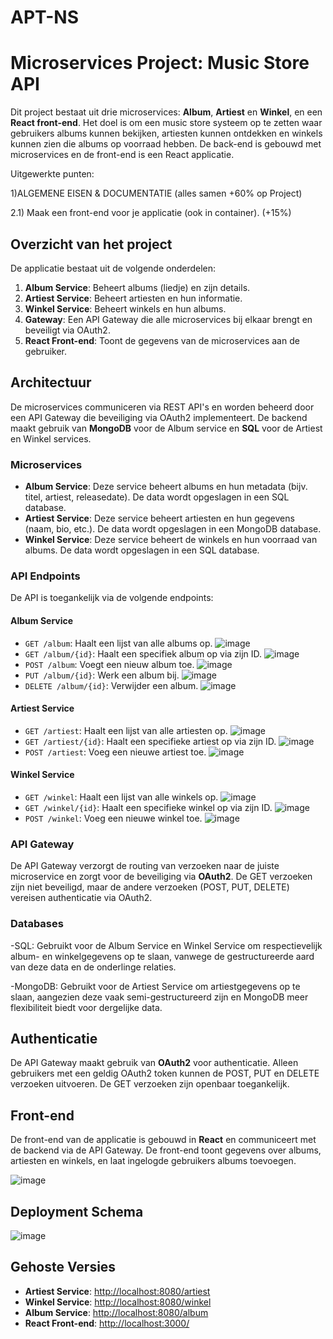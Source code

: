 # APT-NS
# Microservices Project: Music Store API

Dit project bestaat uit drie microservices: **Album**, **Artiest** en **Winkel**, en een **React front-end**. Het doel is om een music store systeem op te zetten waar gebruikers albums kunnen bekijken, artiesten kunnen ontdekken en winkels kunnen zien die albums op voorraad hebben. De back-end is gebouwd met microservices en de front-end is een React applicatie.

Uitgewerkte punten:


1)ALGEMENE EISEN & DOCUMENTATIE (alles samen +60% op Project)

2.1) Maak een front-end voor je applicatie (ook in container). (+15%)
   
## Overzicht van het project

De applicatie bestaat uit de volgende onderdelen:
1. **Album Service**: Beheert albums (liedje) en zijn details.
2. **Artiest Service**: Beheert artiesten en hun informatie.
3. **Winkel Service**: Beheert winkels en hun albums.
4. **Gateway**: Een API Gateway die alle microservices bij elkaar brengt en beveiligt via OAuth2.
5. **React Front-end**: Toont de gegevens van de microservices aan de gebruiker.

## Architectuur

De microservices communiceren via REST API's en worden beheerd door een API Gateway die beveiliging via OAuth2 implementeert. De backend maakt gebruik van **MongoDB** voor de Album service en **SQL** voor de Artiest en Winkel services. 

### Microservices
- **Album Service**: Deze service beheert albums en hun metadata (bijv. titel, artiest, releasedate). De data wordt opgeslagen in een SQL database.
- **Artiest Service**: Deze service beheert artiesten en hun gegevens (naam, bio, etc.). De data wordt opgeslagen in een MongoDB database.
- **Winkel Service**: Deze service beheert de winkels en hun voorraad van albums. De data wordt opgeslagen in een SQL database.

### API Endpoints
De API is toegankelijk via de volgende endpoints:

#### Album Service
- `GET /album`: Haalt een lijst van alle albums op.
  ![image](https://github.com/user-attachments/assets/3e4f5990-e8a9-4167-9b9f-2b46bb265b1a)
- `GET /album/{id}`: Haalt een specifiek album op via zijn ID.
  ![image](https://github.com/user-attachments/assets/d0b72bc8-4f99-4383-a751-aa64cd21f7e7)
- `POST /album`: Voegt een nieuw album toe.
  ![image](https://github.com/user-attachments/assets/ae990ba4-70bf-4e75-b201-badcb53cafd4)
- `PUT /album/{id}`: Werk een album bij.
  ![image](https://github.com/user-attachments/assets/d9fd463c-6a5c-42d7-aecf-beb89c5f98a5)
- `DELETE /album/{id}`: Verwijder een album.
  ![image](https://github.com/user-attachments/assets/571d40de-dcc4-4a27-9693-822d08efda2b)

#### Artiest Service
- `GET /artiest`: Haalt een lijst van alle artiesten op.
  ![image](https://github.com/user-attachments/assets/6a718cfe-18f0-4bcb-9d2c-4545bf897b2b)
- `GET /artiest/{id}`: Haalt een specifieke artiest op via zijn ID.
  ![image](https://github.com/user-attachments/assets/2818975a-d7ab-4bed-9606-e980710ab4ce)
- `POST /artiest`: Voeg een nieuwe artiest toe.
  ![image](https://github.com/user-attachments/assets/85a19807-d06a-4afe-b799-9062732d8d67)


#### Winkel Service
- `GET /winkel`: Haalt een lijst van alle winkels op.
  ![image](https://github.com/user-attachments/assets/8c6ed718-02f5-4491-8e69-424cc60603af)
- `GET /winkel/{id}`: Haalt een specifieke winkel op via zijn ID.
  ![image](https://github.com/user-attachments/assets/47048f35-a4db-4bc6-8729-7985aef0e685)  
- `POST /winkel`: Voeg een nieuwe winkel toe.
  ![image](https://github.com/user-attachments/assets/c3ef3d59-091b-4af4-8ce9-f5107e784e6a)

### API Gateway
De API Gateway verzorgt de routing van verzoeken naar de juiste microservice en zorgt voor de beveiliging via **OAuth2**. De GET verzoeken zijn niet beveiligd, maar de andere verzoeken (POST, PUT, DELETE) vereisen authenticatie via OAuth2.

### Databases
-SQL: Gebruikt voor de Album Service en Winkel Service om respectievelijk album- en winkelgegevens op te slaan, vanwege de gestructureerde aard van deze data en de onderlinge relaties.

-MongoDB: Gebruikt voor de Artiest Service om artiestgegevens op te slaan, aangezien deze vaak semi-gestructureerd zijn en MongoDB meer flexibiliteit biedt voor dergelijke data.

## Authenticatie
De API Gateway maakt gebruik van **OAuth2** voor authenticatie. Alleen gebruikers met een geldig OAuth2 token kunnen de POST, PUT en DELETE verzoeken uitvoeren. De GET verzoeken zijn openbaar toegankelijk.

## Front-end
De front-end van de applicatie is gebouwd in **React** en communiceert met de backend via de API Gateway. De front-end toont gegevens over albums, artiesten en winkels, en laat ingelogde gebruikers albums toevoegen.

![image](https://github.com/user-attachments/assets/f0f6661b-b06d-49c6-a831-cbeefdb4f2f6)

## Deployment Schema

![image](https://github.com/user-attachments/assets/9c748c7a-fe35-4ba9-bba7-8e1502d5de7e)

## Gehoste Versies
- **Artiest Service**: [http://localhost:8080/artiest](http://localhost:8080/artiest)
- **Winkel Service**: [http://localhost:8080/winkel](http://localhost:8080/winkel)
- **Album Service**: [http://localhost:8080/album](http://localhost:8080/album)
- **React Front-end**: [http://localhost:3000/](http://localhost:3000/)


